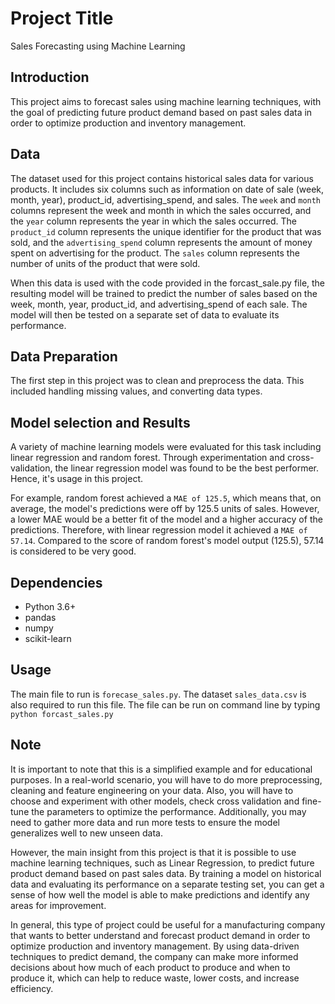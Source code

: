 # Project Title

Sales Forecasting using Machine Learning

## Introduction

This project aims to forecast sales using machine learning techniques, with the goal of predicting future product demand based on past sales data in order to optimize production and inventory management.

## Data

The dataset used for this project contains historical sales data for various products. It includes six columns such as information on date of sale (week, month, year), product_id, advertising_spend, and sales. The `week` and `month` columns represent the week and month in which the sales occurred, and the `year` column represents the year in which the sales occurred. The `product_id` column represents the unique identifier for the product that was sold, and the `advertising_spend` column represents the amount of money spent on advertising for the product. The `sales` column represents the number of units of the product that were sold.

When this data is used with the code provided in the forcast_sale.py file, the resulting model will be trained to predict the number of sales based on the week, month, year, product_id, and advertising_spend of each sale. The model will then be tested on a separate set of data to evaluate its performance.

## Data Preparation

The first step in this project was to clean and preprocess the data. This included handling missing values, and converting data types.

## Model selection and Results

A variety of machine learning models were evaluated for this task including linear regression and random forest. Through experimentation and cross-validation, the linear regression model was found to be the best performer. Hence, it's usage in this project. 

For example, random forest achieved a `MAE of 125.5`, which means that, on average, the model's predictions were off by 125.5 units of sales. However, a lower MAE would be a better fit of the model and a higher accuracy of the predictions. Therefore, with linear regression model it achieved a `MAE of 57.14`. Compared to the score of random forest's model output (125.5), 57.14 is considered to be very good.

## Dependencies

* Python 3.6+
* pandas
* numpy
* scikit-learn

## Usage
The main file to run is `forecase_sales.py`. The dataset `sales_data.csv` is also required to run this file. The file can be run on command line by typing `python forcast_sales.py`

## Note

It is important to note that this is a simplified example and for educational purposes. In a real-world scenario, you will have to do more preprocessing, cleaning and feature engineering on your data. Also, you will have to choose and experiment with other models, check cross validation and fine-tune the parameters to optimize the performance. Additionally, you may need to gather more data and run more tests to ensure the model generalizes well to new unseen data.

However, the main insight from this project is that it is possible to use machine learning techniques, such as Linear Regression, to predict future product demand based on past sales data. By training a model on historical data and evaluating its performance on a separate testing set, you can get a sense of how well the model is able to make predictions and identify any areas for improvement.

In general, this type of project could be useful for a manufacturing company that wants to better understand and forecast product demand in order to optimize production and inventory management. By using data-driven techniques to predict demand, the company can make more informed decisions about how much of each product to produce and when to produce it, which can help to reduce waste, lower costs, and increase efficiency.
